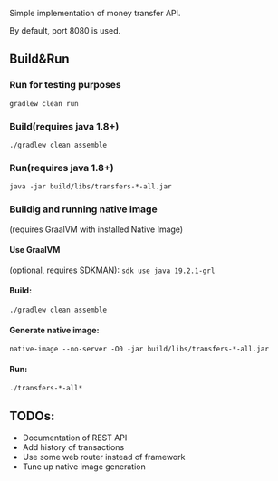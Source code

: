Simple implementation of money transfer API.

By default, port 8080 is used.

## Build&Run
### Run for testing purposes
`gradlew clean run`

### Build(requires java 1.8+)
`./gradlew clean assemble`

### Run(requires java 1.8+)
`java -jar build/libs/transfers-*-all.jar`

### Buildig and running native image
(requires GraalVM with installed Native Image)

#### Use GraalVM
(optional, requires SDKMAN):
`sdk use java 19.2.1-grl`

#### Build:
`./gradlew clean assemble`

#### Generate native image:
`native-image --no-server -O0 -jar build/libs/transfers-*-all.jar`

#### Run:
`./transfers-*-all*`

## TODOs:
- Documentation of REST API
- Add history of transactions
- Use some web router instead of framework
- Tune up native image generation
